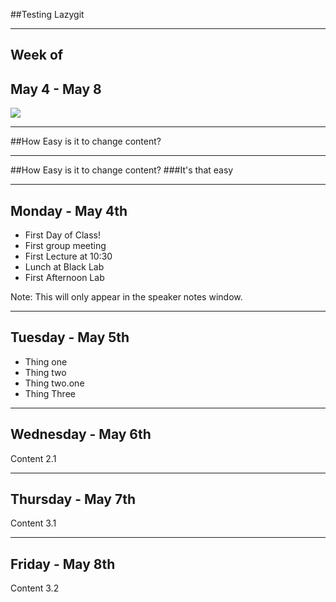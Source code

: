 ##Testing Lazygit


----

 ## Week of
 ## May 4 - May 8
![](https://s3.amazonaws.com/uploads.hipchat.com/31349/1177900/RwDOG20P5wDWriJ/TIY-standard-logo.png)

----

##How Easy is it to change content?


----


##How Easy is it to change content?
###It's that easy

----

## Monday - May 4th

- First Day of Class!
- First group meeting
- First Lecture at 10:30
- Lunch at Black Lab
- First Afternoon Lab

Note: This will only appear in the speaker notes window.

----

## Tuesday - May 5th

- Thing one <!-- .element: class="fragment" data-fragment-index="1" -->
- Thing two <!-- .element: class="fragment" data-fragment-index="2" -->
 - Thing two.one <!-- .element: class="fragment" data-fragment-index="3" -->
- Thing Three <!-- .element: class="fragment" data-fragment-index="4" -->

----

## Wednesday - May 6th

Content 2.1

----

## Thursday - May 7th

Content 3.1

----

## Friday - May 8th

Content 3.2
